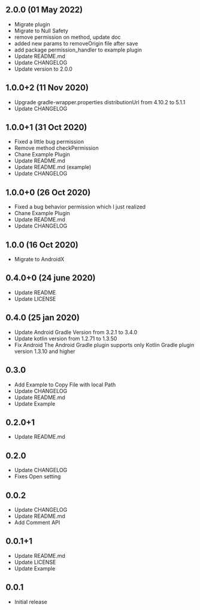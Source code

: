 ## 2.0.0 (01 May 2022)

* Migrate plugin
* Migrate to Null Safety
* remove permission on method, update doc
* added new params to removeOrigin file after save
* add package permission_handler to example plugin
* Update README.md
* Update CHANGELOG
* Update version to 2.0.0

## 1.0.0+2 (11 Nov 2020)

* Upgrade gradle-wrapper.properties distributionUrl from 4.10.2 to 5.1.1
* Update CHANGELOG

## 1.0.0+1 (31 Oct 2020)

* Fixed a little bug permission
* Remove method checkPermission
* Chane Example Plugin
* Update README.md
* Update README.md (example)
* Update CHANGELOG

## 1.0.0+0 (26 Oct 2020)

* Fixed a bug behavior permission which I just realized
* Chane Example Plugin
* Update README.md
* Update CHANGELOG

## 1.0.0 (16 Oct 2020)

* Migrate to AndroidX

## 0.4.0+0 (24 june 2020)

* Update README
* Update LICENSE

## 0.4.0 (25 jan 2020)

* Update Android Gradle Version from 3.2.1 to 3.4.0
* Update kotlin version from 1.2.71 to 1.3.50
* Fix Android The Android Gradle plugin supports only Kotlin Gradle plugin version 1.3.10 and higher

## 0.3.0

* Add Example to Copy File with local Path
* Update CHANGELOG
* Update README.md
* Update Example

## 0.2.0+1

* Update README.md

## 0.2.0

* Update CHANGELOG
* Fixes Open setting

## 0.0.2

* Update CHANGELOG
* Update README.md
* Add Comment API

## 0.0.1+1

* Update README.md
* Update LICENSE
* Update Example

## 0.0.1

* Initial release
